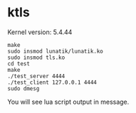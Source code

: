 # ktls
Kernel version: 5.4.44

    make
    sudo insmod lunatik/lunatik.ko
    sudo insmod tls.ko
    cd test
    make
    ./test_server 4444
    ./test_client 127.0.0.1 4444
    sudo dmesg

You will see lua script output in message.